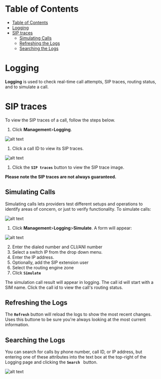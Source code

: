 # Table of Contents

- [Table of Contents](#table-of-contents)
- [Logging](#logging)
- [SIP traces](#sip-traces)
    - [Simulating Calls](#simulating-calls)
    - [Refreshing the Logs](#refreshing-the-logs)
    - [Searching the Logs](#searching-the-logs)

# Logging

**Logging** is used to check real-time call attempts, SIP traces, routing status, and to simulate a call.

# SIP traces
To view the SIP traces of a call, follow the steps below.

1. Click **Management**>**Logging**.

![alt text][logging-1]

1. Click a call ID to view its SIP traces.

![alt text][logging-2]

1. Click the **`SIP traces`** button to view the SIP trace image.

**Please note the SIP traces are not always guaranteed.**

## Simulating Calls
Simulating calls lets providers test different setups and operations to identify areas of concern, or just to verify functionality.  To simulate calls:

![alt text][logging-3]

1. Click **Management**>**Logging**>**Simulate**. A form will appear:

![alt text][logging-4]

2. Enter the dialed number and CLI/ANI number
3. Select a switch IP from the drop down menu.
4. Enter the IP address.
5. Optionally, add the SIP extension user
6. Select the routing engine zone
7.  Click **`Simulate`**

The simulation call result will appear in logging. The call id will start with a SIM name. Click the call id to view the call's routing status.

## Refreshing the Logs

The **`Refresh`** button will reload the logs to show the most recent changes.  Uses this buttone to be sure you're always looking at the most current information.

## Searching the Logs

You can search for calls by phone number, call ID, or IP address, but entering one of these attributes into the text box at the top-right of the Logging page and clicking the **`Search `** button.

![alt text][logging-6]

[logging-1]: https://raw.githubusercontent.com/digipigeon/connexcs-user-docs/master/new-images/233.png "logging-1"
[logging-2]: https://raw.githubusercontent.com/digipigeon/connexcs-user-docs/master/new-images/234.png "logging-2"
[logging-3]: https://raw.githubusercontent.com/digipigeon/connexcs-user-docs/master/new-images/235.png "logging-3"
[logging-4]: https://raw.githubusercontent.com/digipigeon/connexcs-user-docs/master/new-images/236.png "logging-4"
[logging-5]: https://raw.githubusercontent.com/digipigeon/connexcs-user-docs/master/new-images/237.png "logging-5"
[logging-6]: https://raw.githubusercontent.com/digipigeon/connexcs-user-docs/master/new-images/238.png "logging-6"



[logging-dashboard-new]: https://raw.githubusercontent.com/digipigeon/connexcs-user-docs/master/img/logging-dashboard-new.png "logging-dashboard"

[simulate]: https://raw.githubusercontent.com/digipigeon/connexcs-user-docs/master/img/simulate.png "simulate"

[simulate-call]: https://raw.githubusercontent.com/digipigeon/connexcs-user-docs/master/img/simulate-call.png "simulate-call"

[lookup]: https://raw.githubusercontent.com/digipigeon/connexcs-user-docs/master/img/lookup.png "lookup"

[lookup-query]: https://raw.githubusercontent.com/digipigeon/connexcs-user-docs/master/img/lookup-query.png "lookup-query"

[refresh]: https://raw.githubusercontent.com/digipigeon/connexcs-user-docs/master/img/refresh.png "refresh"

[sip-trace-1]: https://raw.githubusercontent.com/digipigeon/connexcs-user-docs/master/new-img/sip-trace-1.png "sip trace 1"

[sip-trace-2]: https://raw.githubusercontent.com/digipigeon/connexcs-user-docs/master/new-img/sip-trace-2.png "sip trace 2"

[sip-trace-3]: https://raw.githubusercontent.com/digipigeon/connexcs-user-docs/master/new-img/sip-trace-3.png "sip trace 3"

[sip-trace-4]: https://raw.githubusercontent.com/digipigeon/connexcs-user-docs/master/new-img/sip-trace-4.png "sip trace 4"

 
[attempts1]: https://raw.githubusercontent.com/digipigeon/connexcs-user-docs/master/img/attempts1.png "attempts1"

[simulate-1]: https://raw.githubusercontent.com/digipigeon/connexcs-user-docs/master/new-img/simulate-1.png "simulate-1"
[lookup-1]: https://raw.githubusercontent.com/digipigeon/connexcs-user-docs/master/new-img/lookup-1.png "lookup-1"
[lookup-2]: https://raw.githubusercontent.com/digipigeon/connexcs-user-docs/master/new-img/lookup-2.png "lookup-2"
[lookup-3]: https://raw.githubusercontent.com/digipigeon/connexcs-user-docs/master/new-img/lookup-3.png "lookup-3"
[lookup-4]: https://raw.githubusercontent.com/digipigeon/connexcs-user-docs/master/new-img/lookup-4.png "lookup-4"
